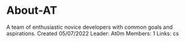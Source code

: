 # About-AT
A team of enthusiastic novice developers with common goals and aspirations.
Created 05/07/2022
Leader: At0m
Members: 1
Links: cs
